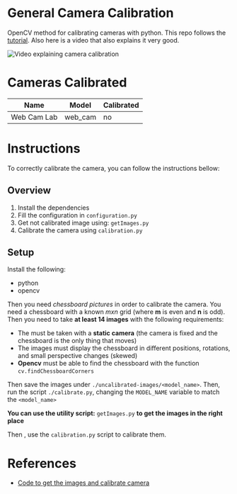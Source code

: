 # General Camera Calibration

OpenCV method for calibrating cameras with python. This repo follows the
[tutorial](https://docs.opencv.org/4.x/dc/dbb/tutorial_py_calibration.html). Also here is a video that also explains it very good.

![Video explaining camera calibration](https://www.youtube.com/watch?v=3h7wgR5fYik)

# Cameras Calibrated

| Name | Model | Calibrated | 
| ---- | ----- | --- | 
| Web Cam Lab | web_cam | no | 

# Instructions

To correctly calibrate the camera, you can follow the instructions bellow: 

## Overview

1. Install the dependencies
2. Fill the configuration in `configuration.py`
3. Get not calibrated image using: `getImages.py`
4. Calibrate the camera using `calibration.py`

## Setup

Install the following: 

- python
- opencv

Then you need *chessboard pictures* in order to calibrate the camera. You need a chessboard with a known *mxn* grid (where **m** is even and **n** is odd). Then you need to take **at least 14 images** with the following requirements: 

- The must be taken with a **static camera** (the camera is fixed and the chessboard is the only thing that moves)
- The images must display the chessboard in different positions, rotations, and small perspective changes (skewed)
- **Opencv** must be able to find the chessboard with the function  `cv.findChessboardCorners`

Then save the images under `./uncalibrated-images/<model_name>`. Then, run the script `./calibrate.py`, changing the `MODEL_NAME` variable to match the `<model_name>`

**You can use the utility script:** `getImages.py` **to get the images in the right place**

Then , use the `calibration.py` script to calibrate them.

# References

- [Code to get the images and calibrate camera](https://github.com/niconielsen32/CameraCalibration)
